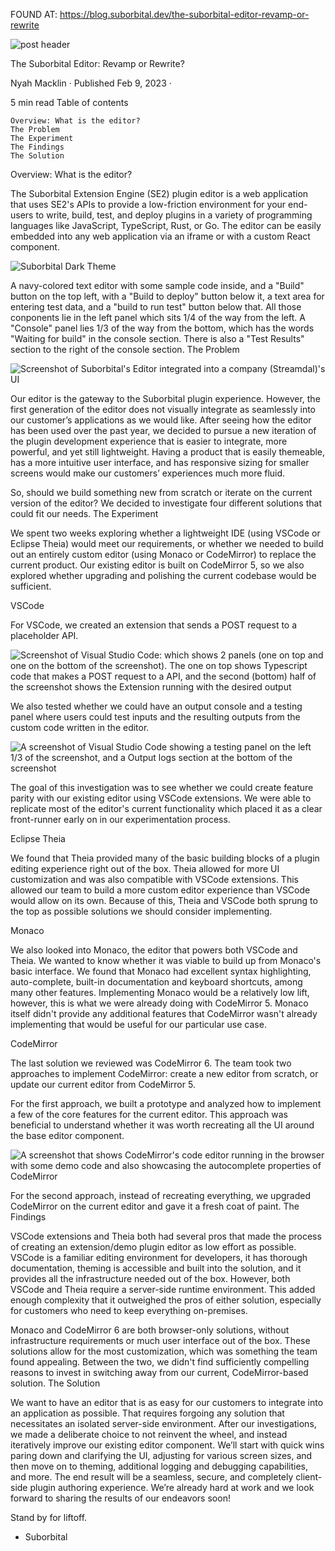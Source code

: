 FOUND AT: https://blog.suborbital.dev/the-suborbital-editor-revamp-or-rewrite

![post header](https://user-images.githubusercontent.com/60084237/225018575-78a45152-22e3-4080-9531-58f0586af769.png)

The Suborbital Editor: Revamp or Rewrite?

Nyah Macklin
·
Published Feb 9, 2023
·

5 min read
Table of contents

    Overview: What is the editor?
    The Problem
    The Experiment
    The Findings
    The Solution

Overview: What is the editor?

The Suborbital Extension Engine (SE2) plugin editor is a web application that uses SE2's APIs to provide a low-friction environment for your end-users to write, build, test, and deploy plugins in a variety of programming languages like JavaScript, TypeScript, Rust, or Go. The editor can be easily embedded into any web application via an iframe or with a custom React component.

![Suborbital Dark Theme](https://user-images.githubusercontent.com/60084237/225018276-dfd9de03-8720-4e5f-a2e8-061b5f743d6d.png)

A navy-colored text editor with some sample code inside, and a "Build" button on the top left, with a "Build to deploy" button below it, a text area for entering test data, and a "build to run test" button below that. All those conponents lie in the left panel which sits 1/4 of the way from the left. A "Console" panel lies 1/3 of the way from the bottom, which has the words "Waiting for build" in the console section. There is also a "Test Results" section to the right of the console section.
The Problem

![Screenshot of Suborbital's Editor integrated into a company (Streamdal)'s UI](https://user-images.githubusercontent.com/60084237/225018926-5c16ed13-1ced-4c54-8d71-e026bb758f52.png)

Our editor is the gateway to the Suborbital plugin experience. However, the first generation of the editor does not visually integrate as seamlessly into our customer’s applications as we would like. After seeing how the editor has been used over the past year, we decided to pursue a new iteration of the plugin development experience that is easier to integrate, more powerful, and yet still lightweight. Having a product that is easily themeable, has a more intuitive user interface, and has responsive sizing for smaller screens would make our customers’ experiences much more fluid.

So, should we build something new from scratch or iterate on the current version of the editor? We decided to investigate four different solutions that could fit our needs.
The Experiment

We spent two weeks exploring whether a lightweight IDE (using VSCode or Eclipse Theia) would meet our requirements, or whether we needed to build out an entirely custom editor (using Monaco or CodeMirror) to replace the current product. Our existing editor is built on CodeMirror 5, so we also explored whether upgrading and polishing the current codebase would be sufficient.

VSCode

For VSCode, we created an extension that sends a POST request to a placeholder API.

![Screenshot of Visual Studio Code: which shows 2 panels (one on top and one on the bottom of the screenshot). The one on top shows Typescript code that makes a POST request to a API, and the second (bottom) half of the screenshot shows the Extension running with the desired output](https://user-images.githubusercontent.com/60084237/225020666-8c12daeb-4898-47c0-82a2-e669afcf011e.png)

We also tested whether we could have an output console and a testing panel where users could test inputs and the resulting outputs from the custom code written in the editor.

![A screenshot of Visual Studio Code showing a testing panel on the left 1/3 of the screenshot, and a Output logs section at the bottom of the screenshot](https://user-images.githubusercontent.com/60084237/225021288-eba397bb-ef59-4df2-9ae2-5a9f4a72aec3.png)

The goal of this investigation was to see whether we could create feature parity with our existing editor using VSCode extensions. We were able to replicate most of the editor's current functionality which placed it as a clear front-runner early on in our experimentation process.

Eclipse Theia

We found that Theia provided many of the basic building blocks of a plugin editing experience right out of the box. Theia allowed for more UI customization and was also compatible with VSCode extensions. This allowed our team to build a more custom editor experience than VSCode would allow on its own. Because of this, Theia and VSCode both sprung to the top as possible solutions we should consider implementing.

Monaco

We also looked into Monaco, the editor that powers both VSCode and Theia. We wanted to know whether it was viable to build up from Monaco's basic interface. We found that Monaco had excellent syntax highlighting, auto-complete, built-in documentation and keyboard shortcuts, among many other features. Implementing Monaco would be a relatively low lift, however, this is what we were already doing with CodeMirror 5. Monaco itself didn't provide any additional features that CodeMirror wasn't already implementing that would be useful for our particular use case.

CodeMirror

The last solution we reviewed was CodeMirror 6. The team took two approaches to implement CodeMirror: create a new editor from scratch, or update our current editor from CodeMirror 5.

For the first approach, we built a prototype and analyzed how to implement a few of the core features for the current editor. This approach was beneficial to understand whether it was worth recreating all the UI around the base editor component.

![A screenshot that shows CodeMirror's code editor running in the browser with some demo code and also showcasing the autocomplete properties of CodeMirror](https://user-images.githubusercontent.com/60084237/225021320-eff767f9-e2d4-4c2f-9692-f92b91c92cd6.png)

For the second approach, instead of recreating everything, we upgraded CodeMirror on the current editor and gave it a fresh coat of paint.
The Findings

VSCode extensions and Theia both had several pros that made the process of creating an extension/demo plugin editor as low effort as possible. VSCode is a familiar editing environment for developers, it has thorough documentation, theming is accessible and built into the solution, and it provides all the infrastructure needed out of the box. However, both VSCode and Theia require a server-side runtime environment. This added enough complexity that it outweighed the pros of either solution, especially for customers who need to keep everything on-premises.

Monaco and CodeMirror 6 are both browser-only solutions, without infrastructure requirements or much user interface out of the box. These solutions allow for the most customization, which was something the team found appealing. Between the two, we didn't find sufficiently compelling reasons to invest in switching away from our current, CodeMirror-based solution.
The Solution

We want to have an editor that is as easy for our customers to integrate into an application as possible. That requires forgoing any solution that necessitates an isolated server-side environment. After our investigations, we made a deliberate choice to not reinvent the wheel, and instead iteratively improve our existing editor component. We’ll start with quick wins paring down and clarifying the UI, adjusting for various screen sizes, and then move on to theming, additional logging and debugging capabilities, and more. The end result will be a seamless, secure, and completely client-side plugin authoring experience. We’re already hard at work and we look forward to sharing the results of our endeavors soon!

Stand by for liftoff.

- Suborbital

